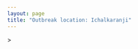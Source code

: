 ```yaml
---
layout: page
title: "Outbreak location: Ichalkaranji"
---
```

<div id="mapid">
<script src="https://buda-magenta.github.io/hazard_map/load_map.js"></script>
><script>
var marker_outbreak = L.marker([16.695935, 74.455575],{"autoPan": true}).addTo(map); marker_outbreak.bindTooltip("Ichalkaranji").openTooltip();

var circle_1 = L.circle([16.702841, 74.240533], {"pane": "markerPane", "color": "red", "fill": true, "fillOpacity": 0.2, "fillRule": "evenodd", "lineCap": "round", "lineJoin": "round", "opacity": 1.0, "radius": 190487, "stroke": true, "weight": 3}).addTo(map);
circle_1.bindTooltip("Kolhapur<br>rank: 1<br>hazard index: 0.190487")
circle_1.bindPopup('<a href="https://buda-magenta.github.io/hazard_map/Kolhapur">Kolhapur</a>')

var circle_2 = L.circle([15.351838, 75.137985], {"pane": "markerPane", "color": "red", "fill": true, "fillOpacity": 0.2, "fillRule": "evenodd", "lineCap": "round", "lineJoin": "round", "opacity": 1.0, "radius": 48694, "stroke": true, "weight": 3}).addTo(map);
circle_2.bindTooltip("Hubli<br>rank: 2<br>hazard index: 0.048694")
circle_2.bindPopup('<a href="https://buda-magenta.github.io/hazard_map/Hubli">Hubli</a>')

var circle_3 = L.circle([17.849907, 75.276320], {"pane": "markerPane", "color": "red", "fill": true, "fillOpacity": 0.2, "fillRule": "evenodd", "lineCap": "round", "lineJoin": "round", "opacity": 1.0, "radius": 47470, "stroke": true, "weight": 3}).addTo(map);
circle_3.bindTooltip("Solapur<br>rank: 3<br>hazard index: 0.047470")
circle_3.bindPopup('<a href="https://buda-magenta.github.io/hazard_map/Solapur">Solapur</a>')

var circle_4 = L.circle([16.850253, 74.594888], {"pane": "markerPane", "color": "red", "fill": true, "fillOpacity": 0.2, "fillRule": "evenodd", "lineCap": "round", "lineJoin": "round", "opacity": 1.0, "radius": 26160, "stroke": true, "weight": 3}).addTo(map);
circle_4.bindTooltip("Sangli<br>rank: 4<br>hazard index: 0.026161")
circle_4.bindPopup('<a href="https://buda-magenta.github.io/hazard_map/Sangli">Sangli</a>')

var circle_5 = L.circle([15.857267, 74.506934], {"pane": "markerPane", "color": "red", "fill": true, "fillOpacity": 0.2, "fillRule": "evenodd", "lineCap": "round", "lineJoin": "round", "opacity": 1.0, "radius": 25191, "stroke": true, "weight": 3}).addTo(map);
circle_5.bindTooltip("Belgaum<br>rank: 5<br>hazard index: 0.025191")
circle_5.bindPopup('<a href="https://buda-magenta.github.io/hazard_map/Belgaum">Belgaum</a>')

var circle_6 = L.circle([19.075990, 72.877393], {"pane": "markerPane", "color": "red", "fill": true, "fillOpacity": 0.2, "fillRule": "evenodd", "lineCap": "round", "lineJoin": "round", "opacity": 1.0, "radius": 9962, "stroke": true, "weight": 3}).addTo(map);
circle_6.bindTooltip("Mumbai<br>rank: 6<br>hazard index: 0.009963")
circle_6.bindPopup('<a href="https://buda-magenta.github.io/hazard_map/Mumbai">Mumbai</a>')

var circle_7 = L.circle([15.426365, 75.630079], {"pane": "markerPane", "color": "red", "fill": true, "fillOpacity": 0.2, "fillRule": "evenodd", "lineCap": "round", "lineJoin": "round", "opacity": 1.0, "radius": 7200, "stroke": true, "weight": 3}).addTo(map);
circle_7.bindTooltip("Gadag<br>rank: 7<br>hazard index: 0.007200")
circle_7.bindPopup('<a href="https://buda-magenta.github.io/hazard_map/Gadag">Gadag</a>')

var circle_8 = L.circle([15.398403, 73.812918], {"pane": "markerPane", "color": "red", "fill": true, "fillOpacity": 0.2, "fillRule": "evenodd", "lineCap": "round", "lineJoin": "round", "opacity": 1.0, "radius": 6488, "stroke": true, "weight": 3}).addTo(map);
circle_8.bindTooltip("Vasco Da Gama<br>rank: 8<br>hazard index: 0.006489")
circle_8.bindPopup('<a href="https://buda-magenta.github.io/hazard_map/Vasco_Da_Gama">Vasco Da Gama</a>')

var circle_9 = L.circle([18.521428, 73.854454], {"pane": "markerPane", "color": "red", "fill": true, "fillOpacity": 0.2, "fillRule": "evenodd", "lineCap": "round", "lineJoin": "round", "opacity": 1.0, "radius": 4669, "stroke": true, "weight": 3}).addTo(map);
circle_9.bindTooltip("Pune<br>rank: 9<br>hazard index: 0.004669")
circle_9.bindPopup('<a href="https://buda-magenta.github.io/hazard_map/Pune">Pune</a>')

var circle_10 = L.circle([12.979120, 77.591300], {"pane": "markerPane", "color": "red", "fill": true, "fillOpacity": 0.2, "fillRule": "evenodd", "lineCap": "round", "lineJoin": "round", "opacity": 1.0, "radius": 3688, "stroke": true, "weight": 3}).addTo(map);
circle_10.bindTooltip("Bangalore<br>rank: 10<br>hazard index: 0.003689")
circle_10.bindPopup('<a href="https://buda-magenta.github.io/hazard_map/Bangalore">Bangalore</a>')

var circle_11 = L.circle([16.185317, 75.696792], {"pane": "markerPane", "color": "red", "fill": true, "fillOpacity": 0.2, "fillRule": "evenodd", "lineCap": "round", "lineJoin": "round", "opacity": 1.0, "radius": 3448, "stroke": true, "weight": 3}).addTo(map);
circle_11.bindTooltip("Bagalkot<br>rank: 11<br>hazard index: 0.003449")
circle_11.bindPopup('<a href="https://buda-magenta.github.io/hazard_map/Bagalkot">Bagalkot</a>')

var circle_12 = L.circle([18.793568, 80.815939], {"pane": "markerPane", "color": "red", "fill": true, "fillOpacity": 0.2, "fillRule": "evenodd", "lineCap": "round", "lineJoin": "round", "opacity": 1.0, "radius": 3202, "stroke": true, "weight": 3}).addTo(map);
circle_12.bindTooltip("Bijapur<br>rank: 12<br>hazard index: 0.003203")
circle_12.bindPopup('<a href="https://buda-magenta.github.io/hazard_map/Bijapur">Bijapur</a>')

var circle_13 = L.circle([17.388786, 78.461065], {"pane": "markerPane", "color": "red", "fill": true, "fillOpacity": 0.2, "fillRule": "evenodd", "lineCap": "round", "lineJoin": "round", "opacity": 1.0, "radius": 3077, "stroke": true, "weight": 3}).addTo(map);
circle_13.bindTooltip("Hyderabad<br>rank: 13<br>hazard index: 0.003077")
circle_13.bindPopup('<a href="https://buda-magenta.github.io/hazard_map/Hyderabad">Hyderabad</a>')

var circle_14 = L.circle([17.636129, 74.298278], {"pane": "markerPane", "color": "red", "fill": true, "fillOpacity": 0.2, "fillRule": "evenodd", "lineCap": "round", "lineJoin": "round", "opacity": 1.0, "radius": 2784, "stroke": true, "weight": 3}).addTo(map);
circle_14.bindTooltip("Satara<br>rank: 14<br>hazard index: 0.002784")
circle_14.bindPopup('<a href="https://buda-magenta.github.io/hazard_map/Satara">Satara</a>')

var circle_15 = L.circle([21.149813, 79.082056], {"pane": "markerPane", "color": "red", "fill": true, "fillOpacity": 0.2, "fillRule": "evenodd", "lineCap": "round", "lineJoin": "round", "opacity": 1.0, "radius": 2350, "stroke": true, "weight": 3}).addTo(map);
circle_15.bindTooltip("Nagpur<br>rank: 15<br>hazard index: 0.002350")
circle_15.bindPopup('<a href="https://buda-magenta.github.io/hazard_map/Nagpur">Nagpur</a>')

var circle_16 = L.circle([14.466127, 75.920636], {"pane": "markerPane", "color": "red", "fill": true, "fillOpacity": 0.2, "fillRule": "evenodd", "lineCap": "round", "lineJoin": "round", "opacity": 1.0, "radius": 1521, "stroke": true, "weight": 3}).addTo(map);
circle_16.bindTooltip("Davanagere<br>rank: 16<br>hazard index: 0.001522")
circle_16.bindPopup('<a href="https://buda-magenta.github.io/hazard_map/Davanagere">Davanagere</a>')

var circle_17 = L.circle([19.194329, 72.970178], {"pane": "markerPane", "color": "red", "fill": true, "fillOpacity": 0.2, "fillRule": "evenodd", "lineCap": "round", "lineJoin": "round", "opacity": 1.0, "radius": 1514, "stroke": true, "weight": 3}).addTo(map);
circle_17.bindTooltip("Thane<br>rank: 17<br>hazard index: 0.001515")
circle_17.bindPopup('<a href="https://buda-magenta.github.io/hazard_map/Thane">Thane</a>')

var circle_18 = L.circle([18.351469, 76.755121], {"pane": "markerPane", "color": "red", "fill": true, "fillOpacity": 0.2, "fillRule": "evenodd", "lineCap": "round", "lineJoin": "round", "opacity": 1.0, "radius": 864, "stroke": true, "weight": 3}).addTo(map);
circle_18.bindTooltip("Latur<br>rank: 18<br>hazard index: 0.000865")
circle_18.bindPopup('<a href="https://buda-magenta.github.io/hazard_map/Latur">Latur</a>')

var circle_19 = L.circle([18.627929, 73.800983], {"pane": "markerPane", "color": "red", "fill": true, "fillOpacity": 0.2, "fillRule": "evenodd", "lineCap": "round", "lineJoin": "round", "opacity": 1.0, "radius": 853, "stroke": true, "weight": 3}).addTo(map);
circle_19.bindTooltip("Pimpri Chinchwad<br>rank: 19<br>hazard index: 0.000854")
circle_19.bindPopup('<a href="https://buda-magenta.github.io/hazard_map/Pimpri_Chinchwad">Pimpri Chinchwad</a>')

var circle_20 = L.circle([15.143395, 76.919388], {"pane": "markerPane", "color": "red", "fill": true, "fillOpacity": 0.2, "fillRule": "evenodd", "lineCap": "round", "lineJoin": "round", "opacity": 1.0, "radius": 833, "stroke": true, "weight": 3}).addTo(map);
circle_20.bindTooltip("Bellary<br>rank: 20<br>hazard index: 0.000834")
circle_20.bindPopup('<a href="https://buda-magenta.github.io/hazard_map/Bellary">Bellary</a>')

var circle_21 = L.circle([13.932609, 75.574978], {"pane": "markerPane", "color": "red", "fill": true, "fillOpacity": 0.2, "fillRule": "evenodd", "lineCap": "round", "lineJoin": "round", "opacity": 1.0, "radius": 732, "stroke": true, "weight": 3}).addTo(map);
circle_21.bindTooltip("Shimoga<br>rank: 21<br>hazard index: 0.000732")
circle_21.bindPopup('<a href="https://buda-magenta.github.io/hazard_map/Shimoga">Shimoga</a>')

var circle_22 = L.circle([12.305183, 76.655361], {"pane": "markerPane", "color": "red", "fill": true, "fillOpacity": 0.2, "fillRule": "evenodd", "lineCap": "round", "lineJoin": "round", "opacity": 1.0, "radius": 485, "stroke": true, "weight": 3}).addTo(map);
circle_22.bindTooltip("Mysore<br>rank: 22<br>hazard index: 0.000486")
circle_22.bindPopup('<a href="https://buda-magenta.github.io/hazard_map/Mysore">Mysore</a>')

var circle_23 = L.circle([14.475294, 78.821686], {"pane": "markerPane", "color": "red", "fill": true, "fillOpacity": 0.2, "fillRule": "evenodd", "lineCap": "round", "lineJoin": "round", "opacity": 1.0, "radius": 469, "stroke": true, "weight": 3}).addTo(map);
circle_23.bindTooltip("Kadapa<br>rank: 23<br>hazard index: 0.000470")
circle_23.bindPopup('<a href="https://buda-magenta.github.io/hazard_map/Kadapa">Kadapa</a>')

var circle_24 = L.circle([12.869810, 74.843008], {"pane": "markerPane", "color": "red", "fill": true, "fillOpacity": 0.2, "fillRule": "evenodd", "lineCap": "round", "lineJoin": "round", "opacity": 1.0, "radius": 422, "stroke": true, "weight": 3}).addTo(map);
circle_24.bindTooltip("Mangalore<br>rank: 24<br>hazard index: 0.000422")
circle_24.bindPopup('<a href="https://buda-magenta.github.io/hazard_map/Mangalore">Mangalore</a>')

var circle_25 = L.circle([15.266493, 76.387230], {"pane": "markerPane", "color": "red", "fill": true, "fillOpacity": 0.2, "fillRule": "evenodd", "lineCap": "round", "lineJoin": "round", "opacity": 1.0, "radius": 416, "stroke": true, "weight": 3}).addTo(map);
circle_25.bindTooltip("Hospet<br>rank: 25<br>hazard index: 0.000416")
circle_25.bindPopup('<a href="https://buda-magenta.github.io/hazard_map/Hospet">Hospet</a>')

var circle_26 = L.circle([20.761862, 77.192172], {"pane": "markerPane", "color": "red", "fill": true, "fillOpacity": 0.2, "fillRule": "evenodd", "lineCap": "round", "lineJoin": "round", "opacity": 1.0, "radius": 394, "stroke": true, "weight": 3}).addTo(map);
circle_26.bindTooltip("Akola<br>rank: 26<br>hazard index: 0.000395")
circle_26.bindPopup('<a href="https://buda-magenta.github.io/hazard_map/Akola">Akola</a>')

var circle_27 = L.circle([13.631637, 79.423171], {"pane": "markerPane", "color": "red", "fill": true, "fillOpacity": 0.2, "fillRule": "evenodd", "lineCap": "round", "lineJoin": "round", "opacity": 1.0, "radius": 394, "stroke": true, "weight": 3}).addTo(map);
circle_27.bindTooltip("Tirupati<br>rank: 27<br>hazard index: 0.000395")
circle_27.bindPopup('<a href="https://buda-magenta.github.io/hazard_map/Tirupati">Tirupati</a>')

var circle_28 = L.circle([28.651718, 77.221939], {"pane": "markerPane", "color": "red", "fill": true, "fillOpacity": 0.2, "fillRule": "evenodd", "lineCap": "round", "lineJoin": "round", "opacity": 1.0, "radius": 361, "stroke": true, "weight": 3}).addTo(map);
circle_28.bindTooltip("Delhi<br>rank: 28<br>hazard index: 0.000362")
circle_28.bindPopup('<a href="https://buda-magenta.github.io/hazard_map/Delhi">Delhi</a>')

var circle_29 = L.circle([16.083333, 77.166667], {"pane": "markerPane", "color": "red", "fill": true, "fillOpacity": 0.2, "fillRule": "evenodd", "lineCap": "round", "lineJoin": "round", "opacity": 1.0, "radius": 291, "stroke": true, "weight": 3}).addTo(map);
circle_29.bindTooltip("Raichur<br>rank: 29<br>hazard index: 0.000291")
circle_29.bindPopup('<a href="https://buda-magenta.github.io/hazard_map/Raichur">Raichur</a>')

var circle_30 = L.circle([17.980609, 79.598212], {"pane": "markerPane", "color": "red", "fill": true, "fillOpacity": 0.2, "fillRule": "evenodd", "lineCap": "round", "lineJoin": "round", "opacity": 1.0, "radius": 279, "stroke": true, "weight": 3}).addTo(map);
circle_30.bindTooltip("Warangal<br>rank: 30<br>hazard index: 0.000279")
circle_30.bindPopup('<a href="https://buda-magenta.github.io/hazard_map/Warangal">Warangal</a>')

var circle_31 = L.circle([14.625888, 75.635724], {"pane": "markerPane", "color": "red", "fill": true, "fillOpacity": 0.2, "fillRule": "evenodd", "lineCap": "round", "lineJoin": "round", "opacity": 1.0, "radius": 276, "stroke": true, "weight": 3}).addTo(map);
circle_31.bindTooltip("Ranibennur<br>rank: 31<br>hazard index: 0.000276")
circle_31.bindPopup('<a href="https://buda-magenta.github.io/hazard_map/Ranibennur">Ranibennur</a>')

var circle_32 = L.circle([20.843512, 75.525927], {"pane": "markerPane", "color": "red", "fill": true, "fillOpacity": 0.2, "fillRule": "evenodd", "lineCap": "round", "lineJoin": "round", "opacity": 1.0, "radius": 274, "stroke": true, "weight": 3}).addTo(map);
circle_32.bindTooltip("Jalgaon<br>rank: 32<br>hazard index: 0.000274")
circle_32.bindPopup('<a href="https://buda-magenta.github.io/hazard_map/Jalgaon">Jalgaon</a>')

var circle_33 = L.circle([13.083694, 80.270186], {"pane": "markerPane", "color": "red", "fill": true, "fillOpacity": 0.2, "fillRule": "evenodd", "lineCap": "round", "lineJoin": "round", "opacity": 1.0, "radius": 253, "stroke": true, "weight": 3}).addTo(map);
circle_33.bindTooltip("Chennai<br>rank: 33<br>hazard index: 0.000253")
circle_33.bindPopup('<a href="https://buda-magenta.github.io/hazard_map/Chennai">Chennai</a>')

var circle_34 = L.circle([19.250000, 74.750000], {"pane": "markerPane", "color": "red", "fill": true, "fillOpacity": 0.2, "fillRule": "evenodd", "lineCap": "round", "lineJoin": "round", "opacity": 1.0, "radius": 233, "stroke": true, "weight": 3}).addTo(map);
circle_34.bindTooltip("Ahmadnagar<br>rank: 34<br>hazard index: 0.000234")
circle_34.bindPopup('<a href="https://buda-magenta.github.io/hazard_map/Ahmadnagar">Ahmadnagar</a>')

var circle_35 = L.circle([15.119651, 77.455290], {"pane": "markerPane", "color": "red", "fill": true, "fillOpacity": 0.2, "fillRule": "evenodd", "lineCap": "round", "lineJoin": "round", "opacity": 1.0, "radius": 220, "stroke": true, "weight": 3}).addTo(map);
circle_35.bindTooltip("Guntakal<br>rank: 35<br>hazard index: 0.000221")
circle_35.bindPopup('<a href="https://buda-magenta.github.io/hazard_map/Guntakal">Guntakal</a>')

var circle_36 = L.circle([23.021624, 72.579707], {"pane": "markerPane", "color": "red", "fill": true, "fillOpacity": 0.2, "fillRule": "evenodd", "lineCap": "round", "lineJoin": "round", "opacity": 1.0, "radius": 197, "stroke": true, "weight": 3}).addTo(map);
circle_36.bindTooltip("Ahmedabad<br>rank: 36<br>hazard index: 0.000197")
circle_36.bindPopup('<a href="https://buda-magenta.github.io/hazard_map/Ahmedabad">Ahmedabad</a>')

var circle_37 = L.circle([20.030976, 79.358139], {"pane": "markerPane", "color": "red", "fill": true, "fillOpacity": 0.2, "fillRule": "evenodd", "lineCap": "round", "lineJoin": "round", "opacity": 1.0, "radius": 191, "stroke": true, "weight": 3}).addTo(map);
circle_37.bindTooltip("Chandrapur<br>rank: 37<br>hazard index: 0.000191")
circle_37.bindPopup('<a href="https://buda-magenta.github.io/hazard_map/Chandrapur">Chandrapur</a>')

var circle_38 = L.circle([16.181939, 81.135130], {"pane": "markerPane", "color": "red", "fill": true, "fillOpacity": 0.2, "fillRule": "evenodd", "lineCap": "round", "lineJoin": "round", "opacity": 1.0, "radius": 191, "stroke": true, "weight": 3}).addTo(map);
circle_38.bindTooltip("Machilipatnam<br>rank: 38<br>hazard index: 0.000191")
circle_38.bindPopup('<a href="https://buda-magenta.github.io/hazard_map/Machilipatnam">Machilipatnam</a>')

var circle_39 = L.circle([15.431506, 76.532774], {"pane": "markerPane", "color": "red", "fill": true, "fillOpacity": 0.2, "fillRule": "evenodd", "lineCap": "round", "lineJoin": "round", "opacity": 1.0, "radius": 179, "stroke": true, "weight": 3}).addTo(map);
circle_39.bindTooltip("Gangawati<br>rank: 39<br>hazard index: 0.000179")
circle_39.bindPopup('<a href="https://buda-magenta.github.io/hazard_map/Gangawati">Gangawati</a>')

var circle_40 = L.circle([18.169844, 76.117963], {"pane": "markerPane", "color": "red", "fill": true, "fillOpacity": 0.2, "fillRule": "evenodd", "lineCap": "round", "lineJoin": "round", "opacity": 1.0, "radius": 177, "stroke": true, "weight": 3}).addTo(map);
circle_40.bindTooltip("Osmanabad<br>rank: 40<br>hazard index: 0.000177")
circle_40.bindPopup('<a href="https://buda-magenta.github.io/hazard_map/Osmanabad">Osmanabad</a>')

var circle_41 = L.circle([21.170200, 72.831100], {"pane": "markerPane", "color": "red", "fill": true, "fillOpacity": 0.2, "fillRule": "evenodd", "lineCap": "round", "lineJoin": "round", "opacity": 1.0, "radius": 171, "stroke": true, "weight": 3}).addTo(map);
circle_41.bindTooltip("Surat<br>rank: 41<br>hazard index: 0.000171")
circle_41.bindPopup('<a href="https://buda-magenta.github.io/hazard_map/Surat">Surat</a>')

var circle_42 = L.circle([19.261944, 73.194760], {"pane": "markerPane", "color": "red", "fill": true, "fillOpacity": 0.2, "fillRule": "evenodd", "lineCap": "round", "lineJoin": "round", "opacity": 1.0, "radius": 171, "stroke": true, "weight": 3}).addTo(map);
circle_42.bindTooltip("Ulhas Nagar<br>rank: 42<br>hazard index: 0.000171")
circle_42.bindPopup('<a href="https://buda-magenta.github.io/hazard_map/Ulhas_Nagar">Ulhas Nagar</a>')

var circle_43 = L.circle([14.906956, 78.009707], {"pane": "markerPane", "color": "red", "fill": true, "fillOpacity": 0.2, "fillRule": "evenodd", "lineCap": "round", "lineJoin": "round", "opacity": 1.0, "radius": 148, "stroke": true, "weight": 3}).addTo(map);
circle_43.bindTooltip("Tadipatri<br>rank: 43<br>hazard index: 0.000149")
circle_43.bindPopup('<a href="https://buda-magenta.github.io/hazard_map/Tadipatri">Tadipatri</a>')

var circle_44 = L.circle([20.011247, 73.790236], {"pane": "markerPane", "color": "red", "fill": true, "fillOpacity": 0.2, "fillRule": "evenodd", "lineCap": "round", "lineJoin": "round", "opacity": 1.0, "radius": 136, "stroke": true, "weight": 3}).addTo(map);
circle_44.bindTooltip("Nashik<br>rank: 44<br>hazard index: 0.000137")
circle_44.bindPopup('<a href="https://buda-magenta.github.io/hazard_map/Nashik">Nashik</a>')

var circle_45 = L.circle([13.340077, 77.100621], {"pane": "markerPane", "color": "red", "fill": true, "fillOpacity": 0.2, "fillRule": "evenodd", "lineCap": "round", "lineJoin": "round", "opacity": 1.0, "radius": 133, "stroke": true, "weight": 3}).addTo(map);
circle_45.bindTooltip("Tumkur<br>rank: 45<br>hazard index: 0.000133")
circle_45.bindPopup('<a href="https://buda-magenta.github.io/hazard_map/Tumkur">Tumkur</a>')

var circle_46 = L.circle([16.508759, 80.618510], {"pane": "markerPane", "color": "red", "fill": true, "fillOpacity": 0.2, "fillRule": "evenodd", "lineCap": "round", "lineJoin": "round", "opacity": 1.0, "radius": 124, "stroke": true, "weight": 3}).addTo(map);
circle_46.bindTooltip("Vijayawada<br>rank: 46<br>hazard index: 0.000125")
circle_46.bindPopup('<a href="https://buda-magenta.github.io/hazard_map/Vijayawada">Vijayawada</a>')

var circle_47 = L.circle([18.182992, 75.743925], {"pane": "markerPane", "color": "red", "fill": true, "fillOpacity": 0.2, "fillRule": "evenodd", "lineCap": "round", "lineJoin": "round", "opacity": 1.0, "radius": 122, "stroke": true, "weight": 3}).addTo(map);
circle_47.bindTooltip("Barshi<br>rank: 47<br>hazard index: 0.000122")
circle_47.bindPopup('<a href="https://buda-magenta.github.io/hazard_map/Barshi">Barshi</a>')

var circle_48 = L.circle([19.439885, 72.880383], {"pane": "markerPane", "color": "red", "fill": true, "fillOpacity": 0.2, "fillRule": "evenodd", "lineCap": "round", "lineJoin": "round", "opacity": 1.0, "radius": 119, "stroke": true, "weight": 3}).addTo(map);
circle_48.bindTooltip("Vasai<br>rank: 48<br>hazard index: 0.000120")
circle_48.bindPopup('<a href="https://buda-magenta.github.io/hazard_map/Vasai">Vasai</a>')

var circle_49 = L.circle([19.290314, 76.602903], {"pane": "markerPane", "color": "red", "fill": true, "fillOpacity": 0.2, "fillRule": "evenodd", "lineCap": "round", "lineJoin": "round", "opacity": 1.0, "radius": 117, "stroke": true, "weight": 3}).addTo(map);
circle_49.bindTooltip("Parbhani<br>rank: 49<br>hazard index: 0.000117")
circle_49.bindPopup('<a href="https://buda-magenta.github.io/hazard_map/Parbhani">Parbhani</a>')

var circle_50 = L.circle([17.166667, 77.083333], {"pane": "markerPane", "color": "red", "fill": true, "fillOpacity": 0.2, "fillRule": "evenodd", "lineCap": "round", "lineJoin": "round", "opacity": 1.0, "radius": 115, "stroke": true, "weight": 3}).addTo(map);
circle_50.bindTooltip("Gulbarga<br>rank: 50<br>hazard index: 0.000116")
circle_50.bindPopup('<a href="https://buda-magenta.github.io/hazard_map/Gulbarga">Gulbarga</a>')

var circle_51 = L.circle([17.910400, 77.519900], {"pane": "markerPane", "color": "red", "fill": true, "fillOpacity": 0.2, "fillRule": "evenodd", "lineCap": "round", "lineJoin": "round", "opacity": 1.0, "radius": 115, "stroke": true, "weight": 3}).addTo(map);
circle_51.bindTooltip("Bidar<br>rank: 51<br>hazard index: 0.000116")
circle_51.bindPopup('<a href="https://buda-magenta.github.io/hazard_map/Bidar">Bidar</a>')

var circle_52 = L.circle([20.993276, 75.839983], {"pane": "markerPane", "color": "red", "fill": true, "fillOpacity": 0.2, "fillRule": "evenodd", "lineCap": "round", "lineJoin": "round", "opacity": 1.0, "radius": 115, "stroke": true, "weight": 3}).addTo(map);
circle_52.bindTooltip("Bhusawal<br>rank: 52<br>hazard index: 0.000115")
circle_52.bindPopup('<a href="https://buda-magenta.github.io/hazard_map/Bhusawal">Bhusawal</a>')

var circle_53 = L.circle([25.531031, 78.652689], {"pane": "markerPane", "color": "red", "fill": true, "fillOpacity": 0.2, "fillRule": "evenodd", "lineCap": "round", "lineJoin": "round", "opacity": 1.0, "radius": 104, "stroke": true, "weight": 3}).addTo(map);
circle_53.bindTooltip("Jhansi<br>rank: 53<br>hazard index: 0.000104")
circle_53.bindPopup('<a href="https://buda-magenta.github.io/hazard_map/Jhansi">Jhansi</a>')

var circle_54 = L.circle([19.143607, 73.295535], {"pane": "markerPane", "color": "red", "fill": true, "fillOpacity": 0.2, "fillRule": "evenodd", "lineCap": "round", "lineJoin": "round", "opacity": 1.0, "radius": 99, "stroke": true, "weight": 3}).addTo(map);
circle_54.bindTooltip("Ambarnath<br>rank: 54<br>hazard index: 0.000099")
circle_54.bindPopup('<a href="https://buda-magenta.github.io/hazard_map/Ambarnath">Ambarnath</a>')

var circle_55 = L.circle([20.825623, 78.613146], {"pane": "markerPane", "color": "red", "fill": true, "fillOpacity": 0.2, "fillRule": "evenodd", "lineCap": "round", "lineJoin": "round", "opacity": 1.0, "radius": 97, "stroke": true, "weight": 3}).addTo(map);
circle_55.bindTooltip("Wardha<br>rank: 55<br>hazard index: 0.000098")
circle_55.bindPopup('<a href="https://buda-magenta.github.io/hazard_map/Wardha">Wardha</a>')

var circle_56 = L.circle([21.145629, 80.268387], {"pane": "markerPane", "color": "red", "fill": true, "fillOpacity": 0.2, "fillRule": "evenodd", "lineCap": "round", "lineJoin": "round", "opacity": 1.0, "radius": 79, "stroke": true, "weight": 3}).addTo(map);
circle_56.bindTooltip("Gondiya<br>rank: 56<br>hazard index: 0.000079")
circle_56.bindPopup('<a href="https://buda-magenta.github.io/hazard_map/Gondiya">Gondiya</a>')

var circle_57 = L.circle([16.291519, 80.454159], {"pane": "markerPane", "color": "red", "fill": true, "fillOpacity": 0.2, "fillRule": "evenodd", "lineCap": "round", "lineJoin": "round", "opacity": 1.0, "radius": 77, "stroke": true, "weight": 3}).addTo(map);
circle_57.bindTooltip("Guntur<br>rank: 57<br>hazard index: 0.000078")
circle_57.bindPopup('<a href="https://buda-magenta.github.io/hazard_map/Guntur">Guntur</a>')

var circle_58 = L.circle([21.237947, 81.633683], {"pane": "markerPane", "color": "red", "fill": true, "fillOpacity": 0.2, "fillRule": "evenodd", "lineCap": "round", "lineJoin": "round", "opacity": 1.0, "radius": 75, "stroke": true, "weight": 3}).addTo(map);
circle_58.bindTooltip("Raipur<br>rank: 58<br>hazard index: 0.000076")
circle_58.bindPopup('<a href="https://buda-magenta.github.io/hazard_map/Raipur">Raipur</a>')

var circle_59 = L.circle([15.631900, 77.275900], {"pane": "markerPane", "color": "red", "fill": true, "fillOpacity": 0.2, "fillRule": "evenodd", "lineCap": "round", "lineJoin": "round", "opacity": 1.0, "radius": 74, "stroke": true, "weight": 3}).addTo(map);
circle_59.bindTooltip("Adoni<br>rank: 59<br>hazard index: 0.000075")
circle_59.bindPopup('<a href="https://buda-magenta.github.io/hazard_map/Adoni">Adoni</a>')

var circle_60 = L.circle([22.541418, 88.357691], {"pane": "markerPane", "color": "red", "fill": true, "fillOpacity": 0.2, "fillRule": "evenodd", "lineCap": "round", "lineJoin": "round", "opacity": 1.0, "radius": 73, "stroke": true, "weight": 3}).addTo(map);
circle_60.bindTooltip("Kolkata<br>rank: 60<br>hazard index: 0.000074")
circle_60.bindPopup('<a href="https://buda-magenta.github.io/hazard_map/Kolkata">Kolkata</a>')

var circle_61 = L.circle([13.007082, 76.099270], {"pane": "markerPane", "color": "red", "fill": true, "fillOpacity": 0.2, "fillRule": "evenodd", "lineCap": "round", "lineJoin": "round", "opacity": 1.0, "radius": 72, "stroke": true, "weight": 3}).addTo(map);
circle_61.bindTooltip("Hassan<br>rank: 61<br>hazard index: 0.000072")
circle_61.bindPopup('<a href="https://buda-magenta.github.io/hazard_map/Hassan">Hassan</a>')

var circle_62 = L.circle([14.226644, 76.400512], {"pane": "markerPane", "color": "red", "fill": true, "fillOpacity": 0.2, "fillRule": "evenodd", "lineCap": "round", "lineJoin": "round", "opacity": 1.0, "radius": 70, "stroke": true, "weight": 3}).addTo(map);
circle_62.bindTooltip("Chitradurga<br>rank: 62<br>hazard index: 0.000071")
circle_62.bindPopup('<a href="https://buda-magenta.github.io/hazard_map/Chitradurga">Chitradurga</a>')

var circle_63 = L.circle([21.154541, 77.644296], {"pane": "markerPane", "color": "red", "fill": true, "fillOpacity": 0.2, "fillRule": "evenodd", "lineCap": "round", "lineJoin": "round", "opacity": 1.0, "radius": 70, "stroke": true, "weight": 3}).addTo(map);
circle_63.bindTooltip("Amravati<br>rank: 63<br>hazard index: 0.000070")
circle_63.bindPopup('<a href="https://buda-magenta.github.io/hazard_map/Amravati">Amravati</a>')

var circle_64 = L.circle([22.297314, 73.194257], {"pane": "markerPane", "color": "red", "fill": true, "fillOpacity": 0.2, "fillRule": "evenodd", "lineCap": "round", "lineJoin": "round", "opacity": 1.0, "radius": 65, "stroke": true, "weight": 3}).addTo(map);
circle_64.bindTooltip("Vadodara<br>rank: 64<br>hazard index: 0.000065")
circle_64.bindPopup('<a href="https://buda-magenta.github.io/hazard_map/Vadodara">Vadodara</a>')

var circle_65 = L.circle([19.087076, 82.023572], {"pane": "markerPane", "color": "red", "fill": true, "fillOpacity": 0.2, "fillRule": "evenodd", "lineCap": "round", "lineJoin": "round", "opacity": 1.0, "radius": 64, "stroke": true, "weight": 3}).addTo(map);
circle_65.bindTooltip("Jagdalpur<br>rank: 65<br>hazard index: 0.000064")
circle_65.bindPopup('<a href="https://buda-magenta.github.io/hazard_map/Jagdalpur">Jagdalpur</a>')

var circle_66 = L.circle([25.335649, 83.007629], {"pane": "markerPane", "color": "red", "fill": true, "fillOpacity": 0.2, "fillRule": "evenodd", "lineCap": "round", "lineJoin": "round", "opacity": 1.0, "radius": 63, "stroke": true, "weight": 3}).addTo(map);
circle_66.bindTooltip("Varanasi<br>rank: 66<br>hazard index: 0.000064")
circle_66.bindPopup('<a href="https://buda-magenta.github.io/hazard_map/Varanasi">Varanasi</a>')

var circle_67 = L.circle([20.432402, 73.141172], {"pane": "markerPane", "color": "red", "fill": true, "fillOpacity": 0.2, "fillRule": "evenodd", "lineCap": "round", "lineJoin": "round", "opacity": 1.0, "radius": 62, "stroke": true, "weight": 3}).addTo(map);
circle_67.bindTooltip("Valsad<br>rank: 67<br>hazard index: 0.000062")
circle_67.bindPopup('<a href="https://buda-magenta.github.io/hazard_map/Valsad">Valsad</a>')

var circle_68 = L.circle([23.795281, 86.430964], {"pane": "markerPane", "color": "red", "fill": true, "fillOpacity": 0.2, "fillRule": "evenodd", "lineCap": "round", "lineJoin": "round", "opacity": 1.0, "radius": 61, "stroke": true, "weight": 3}).addTo(map);
circle_68.bindTooltip("Dhanbad<br>rank: 68<br>hazard index: 0.000061")
circle_68.bindPopup('<a href="https://buda-magenta.github.io/hazard_map/Dhanbad">Dhanbad</a>')

var circle_69 = L.circle([19.295200, 72.854400], {"pane": "markerPane", "color": "red", "fill": true, "fillOpacity": 0.2, "fillRule": "evenodd", "lineCap": "round", "lineJoin": "round", "opacity": 1.0, "radius": 60, "stroke": true, "weight": 3}).addTo(map);
circle_69.bindTooltip("Mira-Bhayandar<br>rank: 69<br>hazard index: 0.000060")
circle_69.bindPopup('<a href="https://buda-magenta.github.io/hazard_map/Mira-Bhayandar">Mira-Bhayandar</a>')

var circle_70 = L.circle([25.438130, 81.833800], {"pane": "markerPane", "color": "red", "fill": true, "fillOpacity": 0.2, "fillRule": "evenodd", "lineCap": "round", "lineJoin": "round", "opacity": 1.0, "radius": 59, "stroke": true, "weight": 3}).addTo(map);
circle_70.bindTooltip("Allahabad<br>rank: 70<br>hazard index: 0.000059")
circle_70.bindPopup('<a href="https://buda-magenta.github.io/hazard_map/Allahabad">Allahabad</a>')

var circle_71 = L.circle([11.664300, 78.146000], {"pane": "markerPane", "color": "red", "fill": true, "fillOpacity": 0.2, "fillRule": "evenodd", "lineCap": "round", "lineJoin": "round", "opacity": 1.0, "radius": 58, "stroke": true, "weight": 3}).addTo(map);
circle_71.bindTooltip("Salem<br>rank: 71<br>hazard index: 0.000058")
circle_71.bindPopup('<a href="https://buda-magenta.github.io/hazard_map/Salem">Salem</a>')

var circle_72 = L.circle([18.437436, 77.110521], {"pane": "markerPane", "color": "red", "fill": true, "fillOpacity": 0.2, "fillRule": "evenodd", "lineCap": "round", "lineJoin": "round", "opacity": 1.0, "radius": 56, "stroke": true, "weight": 3}).addTo(map);
circle_72.bindTooltip("Udgir<br>rank: 72<br>hazard index: 0.000057")
circle_72.bindPopup('<a href="https://buda-magenta.github.io/hazard_map/Udgir">Udgir</a>')

var circle_73 = L.circle([20.325704, 78.116914], {"pane": "markerPane", "color": "red", "fill": true, "fillOpacity": 0.2, "fillRule": "evenodd", "lineCap": "round", "lineJoin": "round", "opacity": 1.0, "radius": 56, "stroke": true, "weight": 3}).addTo(map);
circle_73.bindTooltip("Yavatmal<br>rank: 73<br>hazard index: 0.000056")
circle_73.bindPopup('<a href="https://buda-magenta.github.io/hazard_map/Yavatmal">Yavatmal</a>')

var circle_74 = L.circle([23.160894, 79.949770], {"pane": "markerPane", "color": "red", "fill": true, "fillOpacity": 0.2, "fillRule": "evenodd", "lineCap": "round", "lineJoin": "round", "opacity": 1.0, "radius": 55, "stroke": true, "weight": 3}).addTo(map);
circle_74.bindTooltip("Jabalpur<br>rank: 74<br>hazard index: 0.000056")
circle_74.bindPopup('<a href="https://buda-magenta.github.io/hazard_map/Jabalpur">Jabalpur</a>')

var circle_75 = L.circle([26.055318, 82.993139], {"pane": "markerPane", "color": "red", "fill": true, "fillOpacity": 0.2, "fillRule": "evenodd", "lineCap": "round", "lineJoin": "round", "opacity": 1.0, "radius": 51, "stroke": true, "weight": 3}).addTo(map);
circle_75.bindTooltip("Nizamabad<br>rank: 75<br>hazard index: 0.000052")
circle_75.bindPopup('<a href="https://buda-magenta.github.io/hazard_map/Nizamabad">Nizamabad</a>')

var circle_76 = L.circle([19.169335, 77.311013], {"pane": "markerPane", "color": "red", "fill": true, "fillOpacity": 0.2, "fillRule": "evenodd", "lineCap": "round", "lineJoin": "round", "opacity": 1.0, "radius": 48, "stroke": true, "weight": 3}).addTo(map);
circle_76.bindTooltip("Nanded Waghala<br>rank: 76<br>hazard index: 0.000048")
circle_76.bindPopup('<a href="https://buda-magenta.github.io/hazard_map/Nanded_Waghala">Nanded Waghala</a>')

var circle_77 = L.circle([19.362531, 73.078475], {"pane": "markerPane", "color": "red", "fill": true, "fillOpacity": 0.2, "fillRule": "evenodd", "lineCap": "round", "lineJoin": "round", "opacity": 1.0, "radius": 48, "stroke": true, "weight": 3}).addTo(map);
circle_77.bindTooltip("Bhiwandi<br>rank: 77<br>hazard index: 0.000048")
circle_77.bindPopup('<a href="https://buda-magenta.github.io/hazard_map/Bhiwandi">Bhiwandi</a>')

var circle_78 = L.circle([12.955100, 78.269900], {"pane": "markerPane", "color": "red", "fill": true, "fillOpacity": 0.2, "fillRule": "evenodd", "lineCap": "round", "lineJoin": "round", "opacity": 1.0, "radius": 46, "stroke": true, "weight": 3}).addTo(map);
circle_78.bindTooltip("Robertson Pet<br>rank: 78<br>hazard index: 0.000047")
circle_78.bindPopup('<a href="https://buda-magenta.github.io/hazard_map/Robertson_Pet">Robertson Pet</a>')

var circle_79 = L.circle([16.743454, 77.992319], {"pane": "markerPane", "color": "red", "fill": true, "fillOpacity": 0.2, "fillRule": "evenodd", "lineCap": "round", "lineJoin": "round", "opacity": 1.0, "radius": 43, "stroke": true, "weight": 3}).addTo(map);
circle_79.bindTooltip("Mahbubnagar<br>rank: 79<br>hazard index: 0.000043")
circle_79.bindPopup('<a href="https://buda-magenta.github.io/hazard_map/Mahbubnagar">Mahbubnagar</a>')

var circle_80 = L.circle([17.723128, 83.301284], {"pane": "markerPane", "color": "red", "fill": true, "fillOpacity": 0.2, "fillRule": "evenodd", "lineCap": "round", "lineJoin": "round", "opacity": 1.0, "radius": 42, "stroke": true, "weight": 3}).addTo(map);
circle_80.bindTooltip("Visakhapatnam<br>rank: 80<br>hazard index: 0.000042")
circle_80.bindPopup('<a href="https://buda-magenta.github.io/hazard_map/Visakhapatnam">Visakhapatnam</a>')

var circle_81 = L.circle([15.830925, 78.042537], {"pane": "markerPane", "color": "red", "fill": true, "fillOpacity": 0.2, "fillRule": "evenodd", "lineCap": "round", "lineJoin": "round", "opacity": 1.0, "radius": 41, "stroke": true, "weight": 3}).addTo(map);
circle_81.bindTooltip("Kurnool<br>rank: 81<br>hazard index: 0.000041")
circle_81.bindPopup('<a href="https://buda-magenta.github.io/hazard_map/Kurnool">Kurnool</a>')

var circle_82 = L.circle([11.001812, 76.962843], {"pane": "markerPane", "color": "red", "fill": true, "fillOpacity": 0.2, "fillRule": "evenodd", "lineCap": "round", "lineJoin": "round", "opacity": 1.0, "radius": 38, "stroke": true, "weight": 3}).addTo(map);
circle_82.bindTooltip("Coimbatore<br>rank: 82<br>hazard index: 0.000039")
circle_82.bindPopup('<a href="https://buda-magenta.github.io/hazard_map/Coimbatore">Coimbatore</a>')

var circle_83 = L.circle([18.761516, 79.478785], {"pane": "markerPane", "color": "red", "fill": true, "fillOpacity": 0.2, "fillRule": "evenodd", "lineCap": "round", "lineJoin": "round", "opacity": 1.0, "radius": 37, "stroke": true, "weight": 3}).addTo(map);
circle_83.bindTooltip("Ramagundam<br>rank: 83<br>hazard index: 0.000037")
circle_83.bindPopup('<a href="https://buda-magenta.github.io/hazard_map/Ramagundam">Ramagundam</a>')

var circle_84 = L.circle([26.838100, 80.934600], {"pane": "markerPane", "color": "red", "fill": true, "fillOpacity": 0.2, "fillRule": "evenodd", "lineCap": "round", "lineJoin": "round", "opacity": 1.0, "radius": 35, "stroke": true, "weight": 3}).addTo(map);
circle_84.bindTooltip("Lucknow<br>rank: 84<br>hazard index: 0.000036")
circle_84.bindPopup('<a href="https://buda-magenta.github.io/hazard_map/Lucknow">Lucknow</a>')

var circle_85 = L.circle([25.895924, 82.437716], {"pane": "markerPane", "color": "red", "fill": true, "fillOpacity": 0.2, "fillRule": "evenodd", "lineCap": "round", "lineJoin": "round", "opacity": 1.0, "radius": 35, "stroke": true, "weight": 3}).addTo(map);
circle_85.bindTooltip("Badlapur<br>rank: 85<br>hazard index: 0.000036")
circle_85.bindPopup('<a href="https://buda-magenta.github.io/hazard_map/Badlapur">Badlapur</a>')

var circle_86 = L.circle([13.160105, 79.155551], {"pane": "markerPane", "color": "red", "fill": true, "fillOpacity": 0.2, "fillRule": "evenodd", "lineCap": "round", "lineJoin": "round", "opacity": 1.0, "radius": 35, "stroke": true, "weight": 3}).addTo(map);
circle_86.bindTooltip("Chittoor<br>rank: 86<br>hazard index: 0.000036")
circle_86.bindPopup('<a href="https://buda-magenta.github.io/hazard_map/Chittoor">Chittoor</a>')

var circle_87 = L.circle([22.720362, 75.868200], {"pane": "markerPane", "color": "red", "fill": true, "fillOpacity": 0.2, "fillRule": "evenodd", "lineCap": "round", "lineJoin": "round", "opacity": 1.0, "radius": 32, "stroke": true, "weight": 3}).addTo(map);
circle_87.bindTooltip("Indore<br>rank: 87<br>hazard index: 0.000033")
circle_87.bindPopup('<a href="https://buda-magenta.github.io/hazard_map/Indore">Indore</a>')

var circle_88 = L.circle([26.915458, 75.818982], {"pane": "markerPane", "color": "red", "fill": true, "fillOpacity": 0.2, "fillRule": "evenodd", "lineCap": "round", "lineJoin": "round", "opacity": 1.0, "radius": 32, "stroke": true, "weight": 3}).addTo(map);
circle_88.bindTooltip("Jaipur<br>rank: 88<br>hazard index: 0.000033")
circle_88.bindPopup('<a href="https://buda-magenta.github.io/hazard_map/Jaipur">Jaipur</a>')

var circle_89 = L.circle([13.341917, 74.747323], {"pane": "markerPane", "color": "red", "fill": true, "fillOpacity": 0.2, "fillRule": "evenodd", "lineCap": "round", "lineJoin": "round", "opacity": 1.0, "radius": 31, "stroke": true, "weight": 3}).addTo(map);
circle_89.bindTooltip("Udupi<br>rank: 89<br>hazard index: 0.000032")
circle_89.bindPopup('<a href="https://buda-magenta.github.io/hazard_map/Udupi">Udupi</a>')

var circle_90 = L.circle([21.365999, 74.284004], {"pane": "markerPane", "color": "red", "fill": true, "fillOpacity": 0.2, "fillRule": "evenodd", "lineCap": "round", "lineJoin": "round", "opacity": 1.0, "radius": 31, "stroke": true, "weight": 3}).addTo(map);
circle_90.bindTooltip("Nandurbar<br>rank: 90<br>hazard index: 0.000032")
circle_90.bindPopup('<a href="https://buda-magenta.github.io/hazard_map/Nandurbar">Nandurbar</a>')

var circle_91 = L.circle([12.732884, 77.830948], {"pane": "markerPane", "color": "red", "fill": true, "fillOpacity": 0.2, "fillRule": "evenodd", "lineCap": "round", "lineJoin": "round", "opacity": 1.0, "radius": 31, "stroke": true, "weight": 3}).addTo(map);
circle_91.bindTooltip("Hosur<br>rank: 91<br>hazard index: 0.000031")
circle_91.bindPopup('<a href="https://buda-magenta.github.io/hazard_map/Hosur">Hosur</a>')

var circle_92 = L.circle([23.258486, 77.401989], {"pane": "markerPane", "color": "red", "fill": true, "fillOpacity": 0.2, "fillRule": "evenodd", "lineCap": "round", "lineJoin": "round", "opacity": 1.0, "radius": 31, "stroke": true, "weight": 3}).addTo(map);
circle_92.bindTooltip("Bhopal<br>rank: 92<br>hazard index: 0.000031")
circle_92.bindPopup('<a href="https://buda-magenta.github.io/hazard_map/Bhopal">Bhopal</a>')

var circle_93 = L.circle([9.931308, 76.267414], {"pane": "markerPane", "color": "red", "fill": true, "fillOpacity": 0.2, "fillRule": "evenodd", "lineCap": "round", "lineJoin": "round", "opacity": 1.0, "radius": 29, "stroke": true, "weight": 3}).addTo(map);
circle_93.bindTooltip("Kochi<br>rank: 93<br>hazard index: 0.000030")
circle_93.bindPopup('<a href="https://buda-magenta.github.io/hazard_map/Kochi">Kochi</a>')

var circle_94 = L.circle([8.576971, 77.050125], {"pane": "markerPane", "color": "red", "fill": true, "fillOpacity": 0.2, "fillRule": "evenodd", "lineCap": "round", "lineJoin": "round", "opacity": 1.0, "radius": 27, "stroke": true, "weight": 3}).addTo(map);
circle_94.bindTooltip("Thiruvananthapuram<br>rank: 94<br>hazard index: 0.000028")
circle_94.bindPopup('<a href="https://buda-magenta.github.io/hazard_map/Thiruvananthapuram">Thiruvananthapuram</a>')

var circle_95 = L.circle([27.175255, 78.009816], {"pane": "markerPane", "color": "red", "fill": true, "fillOpacity": 0.2, "fillRule": "evenodd", "lineCap": "round", "lineJoin": "round", "opacity": 1.0, "radius": 27, "stroke": true, "weight": 3}).addTo(map);
circle_95.bindTooltip("Agra<br>rank: 95<br>hazard index: 0.000028")
circle_95.bindPopup('<a href="https://buda-magenta.github.io/hazard_map/Agra">Agra</a>')

var circle_96 = L.circle([21.879616, 77.875681], {"pane": "markerPane", "color": "red", "fill": true, "fillOpacity": 0.2, "fillRule": "evenodd", "lineCap": "round", "lineJoin": "round", "opacity": 1.0, "radius": 27, "stroke": true, "weight": 3}).addTo(map);
circle_96.bindTooltip("Betul<br>rank: 96<br>hazard index: 0.000027")
circle_96.bindPopup('<a href="https://buda-magenta.github.io/hazard_map/Betul">Betul</a>')

var circle_97 = L.circle([12.523889, 76.896196], {"pane": "markerPane", "color": "red", "fill": true, "fillOpacity": 0.2, "fillRule": "evenodd", "lineCap": "round", "lineJoin": "round", "opacity": 1.0, "radius": 25, "stroke": true, "weight": 3}).addTo(map);
circle_97.bindTooltip("Mandya<br>rank: 97<br>hazard index: 0.000026")
circle_97.bindPopup('<a href="https://buda-magenta.github.io/hazard_map/Mandya">Mandya</a>')

var circle_98 = L.circle([24.796436, 85.007956], {"pane": "markerPane", "color": "red", "fill": true, "fillOpacity": 0.2, "fillRule": "evenodd", "lineCap": "round", "lineJoin": "round", "opacity": 1.0, "radius": 24, "stroke": true, "weight": 3}).addTo(map);
circle_98.bindTooltip("Gaya<br>rank: 98<br>hazard index: 0.000025")
circle_98.bindPopup('<a href="https://buda-magenta.github.io/hazard_map/Gaya">Gaya</a>')

var circle_99 = L.circle([13.137000, 78.133961], {"pane": "markerPane", "color": "red", "fill": true, "fillOpacity": 0.2, "fillRule": "evenodd", "lineCap": "round", "lineJoin": "round", "opacity": 1.0, "radius": 24, "stroke": true, "weight": 3}).addTo(map);
circle_99.bindTooltip("Kolar<br>rank: 99<br>hazard index: 0.000024")
circle_99.bindPopup('<a href="https://buda-magenta.github.io/hazard_map/Kolar">Kolar</a>')

var circle_100 = L.circle([20.972740, 80.691555], {"pane": "markerPane", "color": "red", "fill": true, "fillOpacity": 0.2, "fillRule": "evenodd", "lineCap": "round", "lineJoin": "round", "opacity": 1.0, "radius": 23, "stroke": true, "weight": 3}).addTo(map);
circle_100.bindTooltip("Rajnandgaon<br>rank: 100<br>hazard index: 0.000024")
circle_100.bindPopup('<a href="https://buda-magenta.github.io/hazard_map/Rajnandgaon">Rajnandgaon</a>')
</script>
</div>